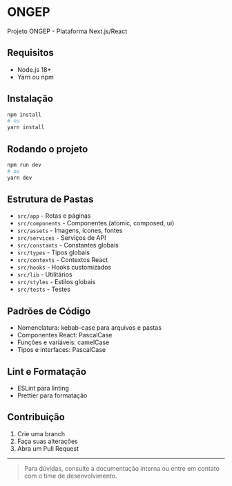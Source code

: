 # ONGEP

Projeto ONGEP - Plataforma Next.js/React

## Requisitos
- Node.js 18+
- Yarn ou npm

## Instalação
```bash
npm install
# ou
yarn install
```

## Rodando o projeto
```bash
npm run dev
# ou
yarn dev
```

## Estrutura de Pastas
- `src/app` - Rotas e páginas
- `src/components` - Componentes (atomic, composed, ui)
- `src/assets` - Imagens, ícones, fontes
- `src/services` - Serviços de API
- `src/constants` - Constantes globais
- `src/types` - Tipos globais
- `src/contexts` - Contextos React
- `src/hooks` - Hooks customizados
- `src/lib` - Utilitários
- `src/styles` - Estilos globais
- `src/tests` - Testes

## Padrões de Código
- Nomenclatura: kebab-case para arquivos e pastas
- Componentes React: PascalCase
- Funções e variáveis: camelCase
- Tipos e interfaces: PascalCase

## Lint e Formatação
- ESLint para linting
- Prettier para formatação

## Contribuição
1. Crie uma branch
2. Faça suas alterações
3. Abra um Pull Request

---

> Para dúvidas, consulte a documentação interna ou entre em contato com o time de desenvolvimento.
